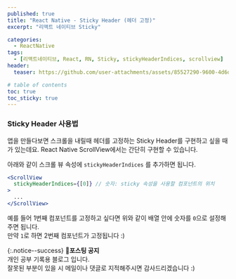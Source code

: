 ```yaml
---
published: true
title: "React Native - Sticky Header (헤더 고정)"
excerpt: "리액트 네이티브 Sticky"

categories:
  - ReactNative
tags:
  - [리액트네이티브, React, RN, Sticky, stickyHeaderIndices, scrollview]
header:
  teaser: https://github.com/user-attachments/assets/85527290-9600-4d6d-8a28-b03a762c6f84

# table of contents
toc: true
toc_sticky: true
---
```


### Sticky Header 사용법

앱을 만들다보면 스크롤을 내릴때 헤더를 고정하는 Sticky Header를 구현하고 싶을 때가 있는데요. React Native ScrollView에서는 간단히 구현할 수 있습니다.

아래와 같이 스크롤 뷰 속성에 `stickyHeaderIndices` 를 추가하면 됩니다.

```jsx
<ScrollView
  stickyHeaderIndices={[0]} // 숫자: sticky 속성을 사용할 컴포넌트의 위치
>
  ...
</ScrollView>
```

예를 들어 1번째 컴포넌트를 고정하고 싶다면 위와 같이 배열 안에 숫자를 `0`으로 설정해주면 됩니다.  
만약 `1`로 하면 2번째 컴포넌트가 고정됩니다 :)

{:.notice--success}
🔔**포스팅 공지**  
개인 공부 기록용 블로그 입니다.  
잘못된 부분이 있을 시 메일이나 댓글로 지적해주시면 감사드리겠습니다 :)
